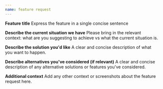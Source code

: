 ```yaml
---
name: feature request
---
```

**Feature title**
Express the feature in a single concise sentence

**Describe the current situation we have**
Please bring in the relevant context: what are you suggesting to achieve vs what the current situation is. 

**Describe the solution you'd like**
A clear and concise description of what you want to happen.

**Describe alternatives you've considered (if relevant)**
A clear and concise description of any alternative solutions or features you've considered.

**Additional context**
Add any other context or screenshots about the feature request here.
